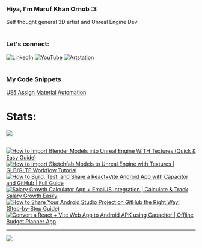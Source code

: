   ### Hiya, I'm Maruf Khan Ornob :3
  Self thought general 3D artist and Unreal Engine Dev<br><br>

### Let's connect:
[![LinkedIn](https://img.shields.io/badge/LinkedIn-%230077B5.svg?logo=linkedin&logoColor=white)](https://linkedin.com/in/ornobmk) [![YouTube](https://img.shields.io/badge/YouTube-%23FF0000.svg?logo=YouTube&logoColor=white)](https://youtube.com/@buggybug1) [![Artstation](https://img.shields.io/badge/Artstation-%2313B5EA.svg?logo=artstation&logoColor=white)](https://ornobmk.artstation.com/) <br><br>

### My Code Snippets

[UE5 Assign Material Automation](https://gist.github.com/marufx86/8299521b64e56783e67498a7212876c3)

<!--- # Daily Tools:
![Blender](https://img.shields.io/badge/blender-%23F5792A.svg?style=for-the-badge&logo=blender&logoColor=white) 
![Python](https://img.shields.io/badge/python-3670A0?style=for-the-badge&logo=python&logoColor=ffdd54)
![Unreal Engine](https://img.shields.io/badge/unrealengine-%23313131.svg?style=for-the-badge&logo=unrealengine&logoColor=white)
![C++](https://img.shields.io/badge/c++-%2300599C.svg?style=for-the-badge&logo=c%2B%2B&logoColor=white)
![Figma](https://img.shields.io/badge/figma-%23F24E1E.svg?style=for-the-badge&logo=figma&logoColor=white)
![Canva](https://img.shields.io/badge/Canva-%2300C4CC.svg?style=for-the-badge&logo=Canva&logoColor=white) 
![Adobe Photoshop](https://img.shields.io/badge/adobe%20photoshop-%2331A8FF.svg?style=for-the-badge&logo=adobe%20photoshop&logoColor=white)
![Adobe Premiere Pro](https://img.shields.io/badge/Adobe%20Premiere%20Pro-9999FF.svg?style=for-the-badge&logo=Adobe%20Premiere%20Pro&logoColor=white) -->

# Stats:
![](https://github-readme-stats.vercel.app/api/top-langs/?username=marufx86&theme=calm_pink&hide_border=true&include_all_commits=false&count_private=false&layout=compact)<br><br>

<!-- BEGIN YOUTUBE-CARDS -->
[![How to Import Blender Models into Unreal Engine WITH Textures (Quick & Easy Guide)](https://ytcards.demolab.com/?id=-FT2hUJByWM&title=How+to+Import+Blender+Models+into+Unreal+Engine+WITH+Textures+%28Quick+%26+Easy+Guide%29&lang=en&timestamp=1745060400&background_color=%230d1117&title_color=%23ffffff&stats_color=%23dedede&max_title_lines=1&width=250&border_radius=5 "How to Import Blender Models into Unreal Engine WITH Textures (Quick & Easy Guide)")](https://www.youtube.com/watch?v=-FT2hUJByWM)
[![How to Import Sketchfab Models to Unreal Engine with Textures | GLB/GLTF Workflow Tutorial](https://ytcards.demolab.com/?id=SyUnLSInOYg&title=How+to+Import+Sketchfab+Models+to+Unreal+Engine+with+Textures+%7C+GLB%2FGLTF+Workflow+Tutorial&lang=en&timestamp=1744479901&background_color=%230d1117&title_color=%23ffffff&stats_color=%23dedede&max_title_lines=1&width=250&border_radius=5 "How to Import Sketchfab Models to Unreal Engine with Textures | GLB/GLTF Workflow Tutorial")](https://www.youtube.com/watch?v=SyUnLSInOYg)
[![How to Build, Test, and Share a React+Vite Android App with Capacitor and GitHub | Full Guide](https://ytcards.demolab.com/?id=Ro_GAFbZHpI&title=How+to+Build%2C+Test%2C+and+Share+a+React%2BVite+Android+App+with+Capacitor+and+GitHub+%7C+Full+Guide&lang=en&timestamp=1744134301&background_color=%230d1117&title_color=%23ffffff&stats_color=%23dedede&max_title_lines=1&width=250&border_radius=5 "How to Build, Test, and Share a React+Vite Android App with Capacitor and GitHub | Full Guide")](https://www.youtube.com/watch?v=Ro_GAFbZHpI)
[![Salary Growth Calculator App + EmailJS Integration | Calculate & Track Salary Growth Easily](https://ytcards.demolab.com/?id=90VM3fTNU-E&title=Salary+Growth+Calculator+App+%2B+EmailJS+Integration+%7C+Calculate+%26+Track+Salary+Growth+Easily&lang=en&timestamp=1743960604&background_color=%230d1117&title_color=%23ffffff&stats_color=%23dedede&max_title_lines=1&width=250&border_radius=5 "Salary Growth Calculator App + EmailJS Integration | Calculate & Track Salary Growth Easily")](https://www.youtube.com/watch?v=90VM3fTNU-E)
[![How to Share Your Android Studio Project on GitHub the Right Way! (Step-by-Step Guide)](https://ytcards.demolab.com/?id=PFliqMt4PZw&title=How+to+Share+Your+Android+Studio+Project+on+GitHub+the+Right+Way%21+%28Step-by-Step+Guide%29&lang=en&timestamp=1743700502&background_color=%230d1117&title_color=%23ffffff&stats_color=%23dedede&max_title_lines=1&width=250&border_radius=5 "How to Share Your Android Studio Project on GitHub the Right Way! (Step-by-Step Guide)")](https://www.youtube.com/watch?v=PFliqMt4PZw)
[![Convert a React + Vite Web App to Android APK using Capacitor | Offline Budget Planner App](https://ytcards.demolab.com/?id=gRh4bSgg0fg&title=Convert+a+React+%2B+Vite+Web+App+to+Android+APK+using+Capacitor+%7C+Offline+Budget+Planner+App&lang=en&timestamp=1743300237&background_color=%230d1117&title_color=%23ffffff&stats_color=%23dedede&max_title_lines=1&width=250&border_radius=5 "Convert a React + Vite Web App to Android APK using Capacitor | Offline Budget Planner App")](https://www.youtube.com/watch?v=gRh4bSgg0fg)
<!-- END YOUTUBE-CARDS -->


---
[![](https://visitcount.itsvg.in/api?id=marufx86&icon=1&color=0)](https://visitcount.itsvg.in)

<!-- Proudly created with GPRM ( https://gprm.itsvg.in ) -->
